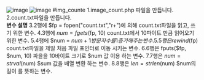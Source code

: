 # 
![image](https://user-images.githubusercontent.com/102715143/170224572-6e2d6d7a-4b21-4771-abbb-d6395b7db6fa.png)
![image](https://user-images.githubusercontent.com/102715143/170224090-fa8236df-1eda-4af5-877e-7dff29097b94.png)
#img_counte
1.image_count.php 파일을 만듭니다.<br>
2.count.txt파일을 만듭니다.<br>
**변수 설명**
3.2행에 $fp = fopen("count.txt","r+")에 의해 count.txt파일을 읽고, 쓰기 위한 변수.
4.3행에  $num = fgets($fp, 10) count.txt에서 10파이트 만큼 읽어오기 위한 변수.
5.4행에 $num = $num + 1 방문자 수를 1증가 해주는 변수.
5.5행은 rewind($fp) count.txt파일을 제일 처음 파일 포인터로 이동 시키는 변수.
6.6행은 fputs($fp, $num, 10) 파을을 10바이트 크기로 $num 값 이용 하는 변수.
7.7행은 $num = strval($num) $sum 값을 배열 변환 하는 변수.
8.8행은 $len = strlen($num) $num의 길이 를 뜻하는 변수.
